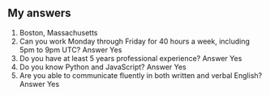 ## My answers

1. Boston, Massachusetts
2. Can you work Monday through Friday for 40 hours a week, including 5pm to 9pm UTC? Answer Yes
3. Do you have at least 5 years professional experience? Answer Yes
4. Do you know Python and JavaScript? Answer Yes
5. Are you able to communicate fluently in both written and verbal English? Answer Yes
